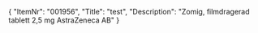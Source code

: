 {
  "ItemNr": "001956",
  "Title": "test",
  "Description": "Zomig, filmdragerad tablett 2,5 mg AstraZeneca AB"
}